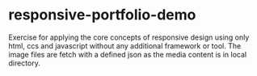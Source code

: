 # responsive-portfolio-demo
Exercise for applying the core concepts of responsive design using only html, ccs and javascript without any additional framework or tool. The image files are fetch with a defined json as the media content is in local directory.
